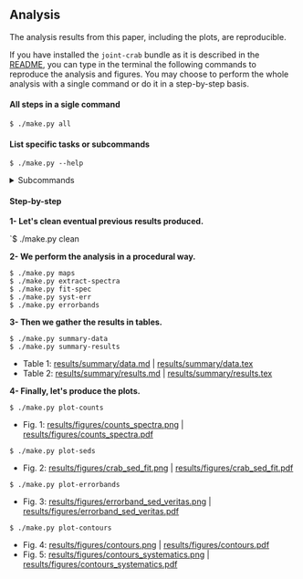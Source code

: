 ## Analysis

The analysis results from this paper, including the plots, are reproducible.

If you have installed the `joint-crab` bundle as it is described in the
[README](README.md), you can type in the terminal the following commands to reproduce the analysis and figures. 
You may choose to perform the whole analysis with a single command or do it in a step-by-step basis.

#### All steps in a sigle command

    $ ./make.py all

#### List specific tasks or subcommands

    $ ./make.py --help

<details>
<summary>Subcommands</summary>
<pre>
Commands:
  all              Run all steps.
  clean            Clean out results folder.
  errorbands       Compute flux error bands.
  extract-spectra  Extract 1d spectra.
  fit-spec         Execute spectrum fit.
  maps             Make and plot sky maps.
  plot-contours    Plot contours.
  plot-counts      Plot counts spectra.
  plot-errorbands  Plot SED error bands.
  plot-seds        Plot SEDs.
  provenance       Write `results/provenance.yaml`.
  summary-data     Write summary for data.
  summary-results  Write summary for results.
  syst-err         Fit that includes systematics.
</pre>
</details>

#### Step-by-step

**1- Let's clean eventual previous results produced.**

`$ ./make.py clean
    
**2- We perform the analysis in a procedural way.**

    $ ./make.py maps
    $ ./make.py extract-spectra
    $ ./make.py fit-spec
    $ ./make.py syst-err
    $ ./make.py errorbands

**3- Then we gather the results in tables.**

    $ ./make.py summary-data
    $ ./make.py summary-results

* Table 1: [results/summary/data.md](results/summary/data.md) | [results/summary/data.tex](results/summary/data.tex)
* Table 2: [results/summary/results.md](results/summary/results.md) | [results/summary/results.tex](results/summary/results.tex)


**4- Finally, let's produce the plots.**

`$ ./make.py plot-counts`
    
* Fig. 1: [results/figures/counts_spectra.png](results/figures/counts_spectra.png) | [results/figures/counts_spectra.pdf](results/figures/counts_spectra.pdf)
    
`$ ./make.py plot-seds`

* Fig. 2: [results/figures/crab_sed_fit.png](results/figures/crab_sed_fit.png) | [results/figures/crab_sed_fit.pdf](results/figures/crab_sed_fit.pdf)
  
`$ ./make.py plot-errorbands`

* Fig. 3: [results/figures/errorband_sed_veritas.png](results/figures/errorband_sed_veritas.png) | [results/figures/errorband_sed_veritas.pdf](results/figures/errorband_sed_veritas.pdf)
  
`$ ./make.py plot-contours`
    
* Fig. 4: [results/figures/contours.png](results/figures/contours.png) | [results/figures/contours.pdf](results/figures/contours.pdf)
* Fig. 5: [results/figures/contours_systematics.png](results/figures/contours_systematics.png) | [results/figures/contours_systematics.pdf](results/figures/contours_systematics.pdf)
  

